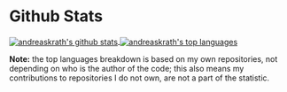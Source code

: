 # Github Stats
<a href="https://github.com/anuraghazra/github-readme-stat">
  <img align="center" src="https://github-readme-stats-andreaskrath.vercel.app/api/?username=andreaskrath&show_icons=true&include_all_commits=true&theme=buefy&hide_border=true&count_private=true&bg_color=ffffff00" alt="andreaskrath's github stats"/>
</a> 
<a href="https://github.com/anuraghazra/github-readme-stat">
  <img align="center" src="https://github-readme-stats-andreaskrath.vercel.app/api/top-langs/?username=andreaskrath&layout=compact&theme=buefy&hide_border=true&bg_color=ffffff00&hide=html,makefile,tex" alt="andreaskrath's top languages"/>
</a>

**Note:** the top languages breakdown is based on my own repositories, not depending on who is the author of the code; this also means my contributions to repositories I do not own, are not a part of the statistic.

